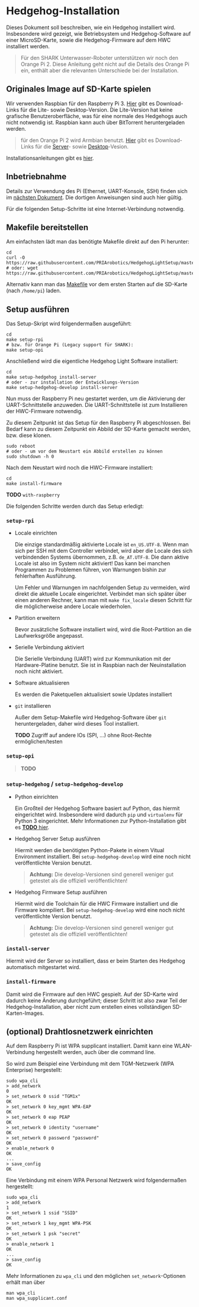 # Hedgehog-Installation

Dieses Dokument soll beschreiben, wie ein Hedgehog installiert wird.
Insbesondere wird gezeigt, wie Betriebsystem und Hedgehog-Software auf einer MicroSD-Karte,
sowie die Hedgehog-Firmware auf dem HWC installiert werden.

> Für den SHARK Unterwasser-Roboter unterstützen wir noch den Orange Pi 2.
> Diese Anleitung geht nicht auf die Details des Orange Pi ein,
> enthält aber die relevanten Unterschiede bei der Installation.

## Originales Image auf SD-Karte spielen

Wir verwenden Raspbian für den Raspberry Pi 3.
[Hier](https://www.raspberrypi.org/downloads/raspbian/) gibt es Download-Links für die Lite- sowie Desktop-Version.
Die Lite-Version hat keine grafische Benutzeroberfläche, was für eine normale des Hedgehogs auch nicht notwendig ist.
Raspbian kann auch über BitTorrent heruntergeladen werden.

> für den Orange Pi 2 wird Armbian benutzt.
> [Hier](http://www.armbian.com/orange-pi-2/) gibt es Download-Links für die
> [Server](http://mirror.igorpecovnik.com/Armbian_5.05_Orangepih3_Debian_jessie_3.4.110.zip)- sowie
> [Desktop](http://mirror.igorpecovnik.com/Armbian_5.05_Orangepih3_Debian_jessie_3.4.110_desktop.zip)-Vesion.

Installationsanleitungen gibt es [hier](https://www.raspberrypi.org/documentation/installation/installing-images/README.md).

## Inbetriebnahme

Details zur Verwendung des Pi (Ethernet, UART-Konsole, SSH) finden sich im [nächsten Dokument](Working.md).
Die dortigen Anweisungen sind auch hier gültig.

Für die folgenden Setup-Schritte ist eine Internet-Verbindung notwendig.

## Makefile bereitstellen

Am einfachsten lädt man das benötigte Makefile direkt auf den Pi herunter:

    cd
    curl -O https://raw.githubusercontent.com/PRIArobotics/HedgehogLightSetup/master/Makefile
    # oder: wget https://raw.githubusercontent.com/PRIArobotics/HedgehogLightSetup/master/Makefile

Alternativ kann man das [Makefile](https://raw.githubusercontent.com/PRIArobotics/HedgehogLightSetup/master/Makefile) vor dem ersten Starten auf die SD-Karte (nach `/home/pi`) laden.

## Setup ausführen

Das Setup-Skript wird folgendermaßen ausgeführt:

    cd
    make setup-rpi
    # bzw. für Orange Pi (Legacy support für SHARK):
    make setup-opi

Anschließend wird die eigentliche Hedgehog Light Software installiert:

    cd
    make setup-hedgehog install-server
    # oder - zur installation der Entwicklungs-Version
    make setup-hedgehog-develop install-server

Nun muss der Raspberry Pi neu gestartet werden, um die Aktivierung der UART-Schnittstelle anzuweden.
Die UART-Schnittstelle ist zum Installieren der HWC-Firmware notwendig.

Zu diesem Zeitpunkt ist das Setup für den Raspberry Pi abgeschlossen.
Bei Bedarf kann zu diesem Zeitpunkt ein Abbild der SD-Karte gemacht werden, bzw. diese klonen.

    sudo reboot
    # oder - um vor dem Neustart ein Abbild erstellen zu können
    sudo shutdown -h 0

Nach dem Neustart wird noch die HWC-Firmware installiert:

    cd
    make install-firmware

**TODO** `with-raspberry`

Die folgenden Schritte werden durch das Setup erledigt:

### `setup-rpi`

* Locale einrichten

  Die einzige standardmäßig aktivierte Locale ist `en_US.UTF-8`.
  Wenn man sich per SSH mit dem Controller verbindet, wird aber die Locale des sich verbindenden Systems übernommen, z.B. `de_AT.UTF-8`.
  Die dann aktive Locale ist also im System nicht aktiviert!
  Das kann bei manchen Programmen zu Problemen führen, von Warnungen bishin zur fehlerhaften Ausführung.

  Um Fehler und Warnungen im nachfolgenden Setup zu vermeiden, wird direkt die aktuelle Locale eingerichtet.
  Verbindet man sich später über einen anderen Rechner, kann man mit `make fix_locale` diesen Schritt für die möglicherweise andere Locale wiederholen.

* Partition erweitern

  Bevor zusätzliche Software installiert wird, wird die Root-Partition an die Laufwerksgröße angepasst.

* Serielle Verbindung aktiviert

  Die Serielle Verbindung (UART) wird zur Kommunikation mit der Hardware-Platine benutzt.
  Sie ist in Raspbian nach der Neuinstallation noch nicht aktiviert.

* Software aktualisieren

  Es werden die Paketquellen aktualisiert sowie Updates installiert

* `git` installieren

  Außer dem Setup-Makefile wird Hedgehog-Software über `git` heruntergeladen, daher wird dieses Tool installiert.

  **TODO** Zugriff auf andere IOs (SPI, …) ohne Root-Rechte ermöglichen/testen

### `setup-opi`

> **TODO**

### `setup-hedgehog` / `setup-hedgehog-develop`

* Python einrichten

  Ein Großteil der Hedgehog Software basiert auf Python, das hiermit eingerichtet wird.
  Insbesondere wird dadurch `pip` und `virtualenv` für Python 3 eingerichtet.
  Mehr Informationen zur Python-Installation gibt es [**TODO** hier](python.md).

* Hedgehog Server Setup ausführen

  Hiermit werden die benötigten Python-Pakete in einem Vitual Environment installiert.
  Bei `setup-hedgehog-develop` wird eine noch nicht veröffentlichte Version benutzt.

  > **Achtung:** Die develop-Versionen sind generell weniger gut getestet als die offiziell veröffentlichten!

* Hedgehog Firmware Setup ausführen

  Hiermit wird die Toolchain für die HWC Firmware installiert und die Firmware kompiliert.
  Bei `setup-hedgehog-develop` wird eine noch nicht veröffentlichte Version benutzt.

  > **Achtung:** Die develop-Versionen sind generell weniger gut getestet als die offiziell veröffentlichten!

### `install-server`

Hiermit wird der Server so installiert, dass er beim Starten des Hedgehog automatisch mitgestartet wird.

### `install-firmware`

Damit wird die Firmware auf den HWC gespielt.
Auf der SD-Karte wird dadurch keine Änderung durchgeführt;
dieser Schritt ist also zwar Teil der Hedgehog-Installation,
aber nicht zum erstellen eines vollständigen SD-Karten-Images.

## (optional) Drahtlosnetzwerk einrichten

Auf dem Raspberry Pi ist WPA supplicant installiert.
Damit kann eine WLAN-Verbindung hergestellt werden, auch über die command line.

So wird zum Beispiel eine Verbindung mit dem TGM-Netzwerk (WPA Enterprise) hergestellt:

    sudo wpa_cli
    > add_network
    0
    > set_network 0 ssid "TGM1x"
    OK
    > set_network 0 key_mgmt WPA-EAP
    OK
    > set_network 0 eap PEAP
    OK
    > set_network 0 identity "username"
    OK
    > set_network 0 password "password"
    OK
    > enable_network 0
    OK
    ...
    > save_config
    OK

Eine Verbindung mit einem WPA Personal Netzwerk wird folgendermaßen hergestellt:

    sudo wpa_cli
    > add_network
    1
    > set_network 1 ssid "SSID"
    OK
    > set_network 1 key_mgmt WPA-PSK
    OK
    > set_network 1 psk "secret"
    OK
    > enable_network 1
    OK
    ...
    > save_config
    OK

Mehr Informationen zu `wpa_cli` und den möglichen `set_network`-Optionen erhält man über

    man wpa_cli
    man wpa_supplicant.conf
